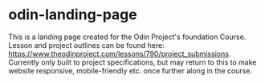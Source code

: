 # odin-landing-page

This is a landing page created for the Odin Project's foundation Course. Lesson and project outlines can be found here: https://www.theodinproject.com/lessons/790/project_submissions.
Currently only built to project specifications, but may return to this to make website responsive, mobile-friendly etc. once further along in the course.